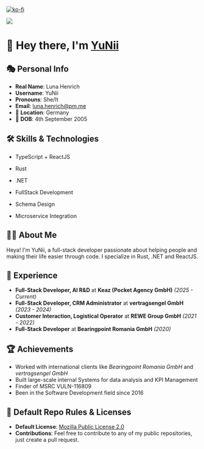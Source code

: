 [![ko-fi](https://ko-fi.com/img/githubbutton_sm.svg)](https://ko-fi.com/O4O5Q3ABB)

![](https://komarev.com/ghpvc/?username=bhenrich&color=green&style=for-the-badge)

# 👋 Hey there, I'm [YuNii](https://github.com/bhenrich)

## 🎭 Personal Info

- **Real Name**: Luna Henrich
- **Username**: YuNii
- **Pronouns**: She/It
- **Email**: luna.henrich@pm.me
- 📍 **Location**: Germany
- 🎂 **DOB**: 4th September 2005
  
## 🛠 Skills & Technologies
- TypeScript + ReactJS
- Rust
- .NET

- FullStack Development
- Schema Design
- Microservice Integration

## 👨‍💻 About Me

Heya! I'm YuNii, a full-stack developer passionate about helping people and making their life easier through code. I specialize in Rust, .NET and ReactJS.

## 💼 Experience

- **Full-Stack Developer, AI R&D** at **Keaz (Pocket Agency GmbH)** _(2025 - Current)_
- **Full-Stack Developer, CRM Administrator** at **vertragsengel GmbH** _(2023 - 2024)_
- **Customer Interaction, Logistical Operator** at **REWE Group GmbH** _(2021 - 2022)_
- **Full-Stack Developer** at **Bearingpoint Romania GmbH** _(2020)_

## 🏆 Achievements

- Worked with international clients like *Bearingpoint Romania GmbH* and *vertragsengel GmbH*
- Built large-scale internal Systems for data analysis and KPI Management
- Finder of MSRC VULN-116809
- Been in the Software Development field since 2016
  
## 📜 Default Repo Rules & Licenses

- **Default License**: [Mozilla Public License 2.0](https://choosealicense.com/licenses/mpl-2.0/)
- **Contributions**: Feel free to contribute to any of my public repositories, just create a pull request.

